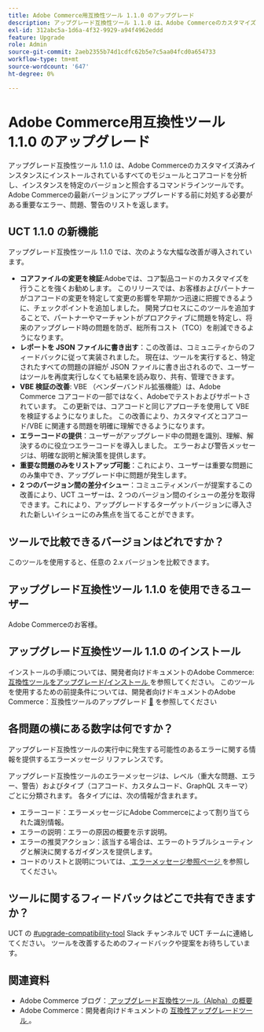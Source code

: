 ```yaml
---
title: Adobe Commerce用互換性ツール 1.1.0 のアップグレード
description: アップグレード互換性ツール 1.1.0 は、Adobe Commerceのカスタマイズ済みインスタンスにインストールされているすべてのモジュールとコアコードを分析し、インスタンスを特定のバージョンと照合するコマンドラインツールです。 Adobe Commerceの最新バージョンにアップグレードする前に対処する必要がある重要なエラー、問題、警告のリストを返します。
exl-id: 312abc5a-1d6a-4f32-9929-a94f4962eddd
feature: Upgrade
role: Admin
source-git-commit: 2aeb2355b74d1cdfc62b5e7c5aa04fcd0a654733
workflow-type: tm+mt
source-wordcount: '647'
ht-degree: 0%

---
```


# Adobe Commerce用互換性ツール 1.1.0 のアップグレード

アップグレード互換性ツール 1.1.0 は、Adobe Commerceのカスタマイズ済みインスタンスにインストールされているすべてのモジュールとコアコードを分析し、インスタンスを特定のバージョンと照合するコマンドラインツールです。 Adobe Commerceの最新バージョンにアップグレードする前に対処する必要がある重要なエラー、問題、警告のリストを返します。

## UCT 1.1.0 の新機能

アップグレード互換性ツール 1.1.0 では、次のような大幅な改善が導入されています。

* **コアファイルの変更を検証**:Adobeでは、コア製品コードのカスタマイズを行うことを強くお勧めします。 このリリースでは、お客様およびパートナーがコアコードの変更を特定して変更の影響を早期かつ迅速に把握できるように、チェックポイントを追加しました。 開発プロセスにこのツールを追加することで、パートナーやマーチャントがプロアクティブに問題を特定し、将来のアップグレード時の問題を防ぎ、総所有コスト（TCO）を削減できるようになります。
* **レポートを JSON ファイルに書き出す**：この改善は、コミュニティからのフィードバックに従って実装されました。 現在は、ツールを実行すると、特定されたすべての問題の詳細が JSON ファイルに書き出されるので、ユーザーはツールを再度実行しなくても結果を読み取り、共有、管理できます。
* **VBE 検証の改善**: VBE （ベンダーバンドル拡張機能）は、Adobe Commerce コアコードの一部ではなく、Adobeでテストおよびサポートされています。 この更新では、コアコードと同じアプローチを使用して VBE を検証するようになりました。 この改善により、カスタマイズとコアコード/VBE に関連する問題を明確に理解できるようになります。
* **エラーコードの提供**：ユーザーがアップグレード中の問題を識別、理解、解決するのに役立つエラーコードを導入しました。 エラーおよび警告メッセージは、明確な説明と解決策を提供します。
* **重要な問題のみをリストアップ可能**：これにより、ユーザーは重要な問題にのみ集中でき、アップグレード中に問題が発生します。
* **2 つのバージョン間の差分イシュー**：コミュニティメンバーが提案するこの改善により、UCT ユーザーは、2 つのバージョン間のイシューの差分を取得できます。これにより、アップグレードするターゲットバージョンに導入された新しいイシューにのみ焦点を当てることができます。

## ツールで比較できるバージョンはどれですか？

このツールを使用すると、任意の 2.x バージョンを比較できます。

## アップグレード互換性ツール 1.1.0 を使用できるユーザー

Adobe Commerceのお客様。

## アップグレード互換性ツール 1.1.0 のインストール

インストールの手順については、開発者向けドキュメントのAdobe Commerce:[ 互換性ツールをアップグレード/インストール ](https://experienceleague.adobe.com/en/docs/commerce-operations/upgrade-guide/upgrade-compatibility-tool/use-upgrade-compatibility-tool/run) を参照してください。 このツールを使用するための前提条件については、開発者向けドキュメントのAdobe Commerce：互換性ツールのアップグレード [&#128279;](https://experienceleague.adobe.com/en/docs/commerce-operations/upgrade-guide/upgrade-compatibility-tool/prerequisites) を参照してください 

## 各問題の横にある数字は何ですか？

アップグレード互換性ツールの実行中に発生する可能性のあるエラーに関する情報を提供するエラーメッセージ リファレンスです。

アップグレード互換性ツールのエラーメッセージは、レベル（重大な問題、エラー、警告）およびタイプ（コアコード、カスタムコード、GraphQL スキーマ）ごとに分類されます。 各タイプには、次の情報が含まれます。

* エラーコード：エラーメッセージにAdobe Commerceによって割り当てられた識別情報。
* エラーの説明：エラーの原因の概要を示す説明。
* エラーの推奨アクション：該当する場合は、エラーのトラブルシューティングと解決に関するガイダンスを提供します。
* コードのリストと説明については、[ エラーメッセージ参照ページ ](https://experienceleague.adobe.com/en/docs/commerce-operations/upgrade-guide/upgrade-compatibility-tool/reporting/error-messages) を参照してください。

## ツールに関するフィードバックはどこで共有できますか？

UCT の [#upgrade-compatibility-tool](https://magentocommeng.slack.com/archives/C019Y143U9F) Slack チャンネルで UCT チームに連絡してください。 ツールを改善するためのフィードバックや提案をお待ちしています。

## 関連資料

* Adobe Commerce ブログ：[ アップグレード互換性ツール（Alpha）の概要 ](https://magento.com/blog/magento-news/introducing-upgrade-compatibility-tool)
* Adobe Commerce：開発者向けドキュメントの [ 互換性アップグレードツール ](https://experienceleague.adobe.com/en/docs/commerce-operations/upgrade-guide/upgrade-compatibility-tool/overview)。
